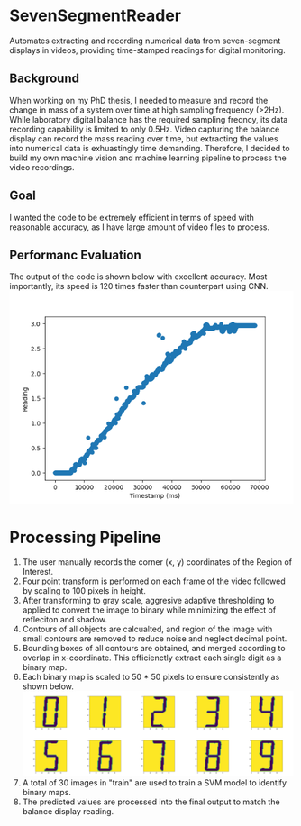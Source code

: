 # SevenSegmentReader
Automates extracting and recording numerical data from seven-segment displays in videos, providing time-stamped readings for digital monitoring.

## Background
When working on my PhD thesis, I needed to measure and record the change in mass of a system over time at high sampling frequency (>2Hz). While laboratory digital balance has the required sampling freqncy, its data recording capability is limited to only 0.5Hz. Video capturing the balance display can record the mass reading over time, but extracting the values into numerical data is exhuastingly time demanding. Therefore, I decided to build my own machine vision and machine learning pipeline to process the video recordings.

## Goal
I wanted the code to be extremely efficient in terms of speed with reasonable accuracy, as I have large amount of video files to process.

## Performanc Evaluation
The output of the code is shown below with excellent accuracy. Most importantly, its speed is 120 times faster than counterpart using CNN.
![demo](/output.png)

# Processing Pipeline
1. The user manually records the corner (x, y) coordinates of the Region of Interest.
2. Four point transform is performed on each frame of the video followed by scaling to 100 pixels in height.
3. After transforming to gray scale, aggresive adaptive thresholding to applied to convert the image to binary while minimizing the effect of refleciton and shadow.
4. Contours of all objects are calcualted, and region of the image with small contours are removed to reduce noise and neglect decimal point.
5. Bounding boxes of all contours are obtained, and merged according to overlap in x-coordinate. This efficienctly extract each single digit as a binary map.
6. Each binary map is scaled to 50 * 50 pixels to ensure consistently as shown below.
   ![binary_map](/binary_map.png)
7. A total of 30 images in "train" are used to train a SVM model to identify binary maps.
8. The predicted values are processed into the final output to match the balance display reading.

